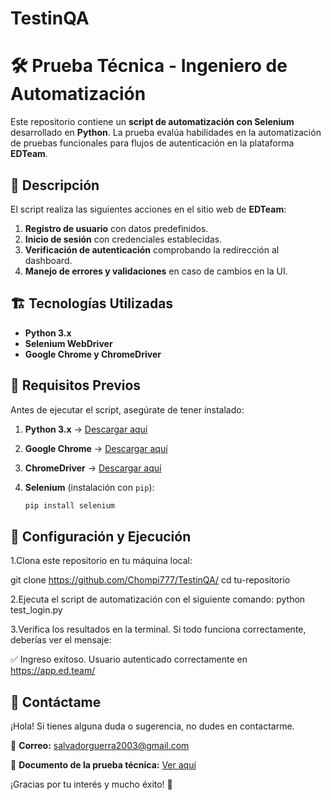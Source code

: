 # TestinQA
# 🛠 Prueba Técnica - Ingeniero de Automatización

Este repositorio contiene un **script de automatización con Selenium** desarrollado en **Python**. La prueba evalúa habilidades en la automatización de pruebas funcionales para flujos de autenticación en la plataforma **EDTeam**.

## 🚀 Descripción

El script realiza las siguientes acciones en el sitio web de **EDTeam**:

1. **Registro de usuario** con datos predefinidos.
2. **Inicio de sesión** con credenciales establecidas.
3. **Verificación de autenticación** comprobando la redirección al dashboard.
4. **Manejo de errores y validaciones** en caso de cambios en la UI.

## 🏗 Tecnologías Utilizadas

- **Python 3.x**
- **Selenium WebDriver**
- **Google Chrome y ChromeDriver**

## 📌 Requisitos Previos

Antes de ejecutar el script, asegúrate de tener instalado:

1. **Python 3.x** → [Descargar aquí](https://www.python.org/downloads/)
2. **Google Chrome** → [Descargar aquí](https://www.google.com/chrome/)
3. **ChromeDriver** → [Descargar aquí](https://sites.google.com/chromium.org/driver/)
4. **Selenium** (instalación con `pip`):

   ```sh
   pip install selenium

## 🔧 Configuración y Ejecución
1.Clona este repositorio en tu máquina local:

git clone https://github.com/Chompi777/TestinQA/
cd tu-repositorio

2.Ejecuta el script de automatización con el siguiente comando:
python test_login.py

3.Verifica los resultados en la terminal.
Si todo funciona correctamente, deberías ver el mensaje:

✅ Ingreso exitoso. Usuario autenticado correctamente en https://app.ed.team/

## 📌 Contáctame  

¡Hola! Si tienes alguna duda o sugerencia, no dudes en contactarme.  

📧 **Correo:** [salvadorguerra2003@gmail.com](mailto:salvadorguerra2003@gmail.com)  

📄 **Documento de la prueba técnica:** [Ver aquí](https://docs.google.com/document/d/1rWafyDnoZMOOxn5DFRinv-PN5V0MrO2Y2kyDJ2Gcxrc/edit?usp=sharing)  

¡Gracias por tu interés y mucho éxito! 🚀  


